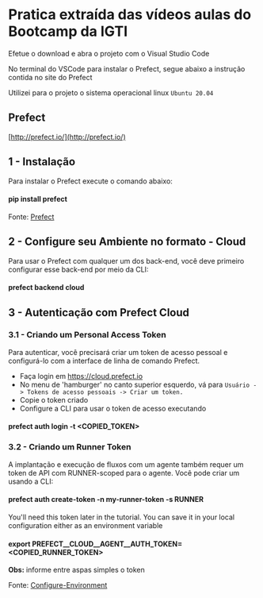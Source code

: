 # Pratica extraída das vídeos aulas do Bootcamp da IGTI

Efetue o download e abra o projeto com o Visual Studio Code

No terminal do VSCode para instalar o Prefect, segue abaixo a instrução contida no site do Prefect

Utilizei para o projeto o sistema operacional linux `Ubuntu 20.04`


## Prefect

[http://prefect.io/](http://prefect.io/)


## 1 - Instalação 

Para instalar o Prefect execute o comando abaixo:

#### pip install prefect

Fonte: [Prefect](https://docs.prefect.io/core/getting_started/installation.html)


## 2 - Configure seu Ambiente no formato - Cloud

Para usar o Prefect com qualquer um dos back-end, você deve primeiro configurar esse back-end por meio da CLI:

#### prefect backend cloud



## 3 - Autenticação com Prefect Cloud 


### 3.1 - Criando um Personal Access Token

Para autenticar, você precisará criar um token de acesso pessoal e configurá-lo com a interface de linha de comando Prefect.

- Faça login em https://cloud.prefect.io
- No menu de 'hamburger' no canto superior esquerdo, vá para `Usuário -> Tokens de acesso pessoais -> Criar um token.`
- Copie o token criado
- Configure a CLI para usar o token de acesso executando

#### prefect auth login -t <COPIED_TOKEN>


### 3.2 - Criando um Runner Token

A implantação e execução de fluxos com um agente também requer um token de API com RUNNER-scoped para o agente. Você pode criar um usando a CLI:

#### prefect auth create-token -n my-runner-token -s RUNNER

You'll need this token later in the tutorial. You can save it in your local configuration either as an environment variable

#### export PREFECT__CLOUD__AGENT__AUTH_TOKEN=<COPIED_RUNNER_TOKEN>

**Obs:** informe entre aspas simples o token


Fonte: [Configure-Environment](https://docs.prefect.io/orchestration/tutorial/configure.html)